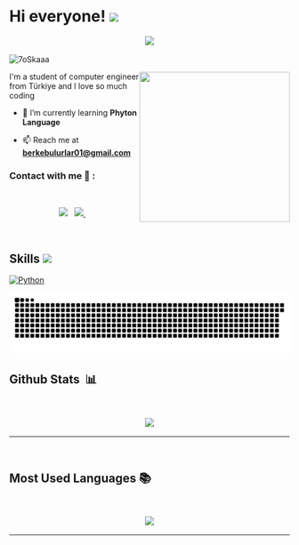 <h1> Hi everyone! <img src = "https://raw.githubusercontent.com/MartinHeinz/MartinHeinz/master/wave.gif" width = 40px> </h1>
<p align='center'>
<img src="https://readme-typing-svg.herokuapp.com/?color=%20c579&size=25&center=true&vCenter=true&width=433&height=75&lines=I%27m+Berke;Computer+Engineer+From+T%C3%BCrkiye;%40pcmuhendisii">
</p>
	<img src="https://komarev.com/ghpvc/?username=pcmuhendisii&label=Profile%20views&color=0047AB&style=plastic?" alt="7oSkaaa" height=25px, width=160px/> 

<img align="right" src="https://media3.giphy.com/media/v1.Y2lkPTc5MGI3NjExaXlmZGZhOXI3YmRydmtsdGEzOXRkOHdiamJsNmRhM284MG1qYW4wMyZlcD12MV9pbnRlcm5hbF9naWZfYnlfaWQmY3Q9Zw/MF1kR4YmC2Z20/giphy.gif" width="270" height="270" frameBorder="0" class="giphy-embed" allowFullScreen></img>

I'm a student of computer engineer from Türkiye and I love so much coding

- 🌱 I’m currently learning **Phyton Language**

- 📫 Reach me at **berkebulurlar01@gmail.com**


### Contact with me 🔗 :
<br>
<p align='center'>
<a href="https://www.linkedin.com/in/berkebulurlar" target="_blank">
<img src="https://img.shields.io/badge/linkedin-%230077B5.svg?style=for-the-badge&logo=linkedin&logoColor=white"></a>&nbsp;&nbsp;
<a href="mailto:berkebulurlar01@gmail.com" target="_blank">
<img src="https://img.shields.io/badge/Gmail-D14836?style=for-the-badge&logo=gmail&logoColor=white">
</a>&nbsp;&nbsp;
</p>
<br>

## Skills <img src="https://media2.giphy.com/media/QssGEmpkyEOhBCb7e1/giphy.gif?cid=ecf05e47a0n3gi1bfqntqmob8g9aid1oyj2wr3ds3mg700bl&rid=giphy.gif" width=32px>

<!-- Programming Languages -->
<a href="https://www.python.org/" target="_blank">
  <img alt="Python" src="https://img.shields.io/badge/Python-3776AB?style=for-the-badge&logo=python&logoColor=white">
</a>
<!-- Tools and Platforms -->

![snake gif](https://github.com/TekyaygilFethi/TekyaygilFethi/blob/output/github-contribution-grid-snake.svg)

## Github Stats &nbsp;📊
<br>
<p align='center'>
<img src="https://github-readme-stats.vercel.app/api?username=pcmuhendisii&show_icons=true&theme=github_dark">
</p>
<hr>
<br>

## Most Used Languages 📚
<br>
<p align='center'>
<img src="https://github-readme-stats.anuraghazra1.vercel.app/api/top-langs/?username=pcmuhendisii&theme=dark&hide_border=true&no-bg=true&no-frame=true&langs_count=10">
</p>

<hr>
<br>
